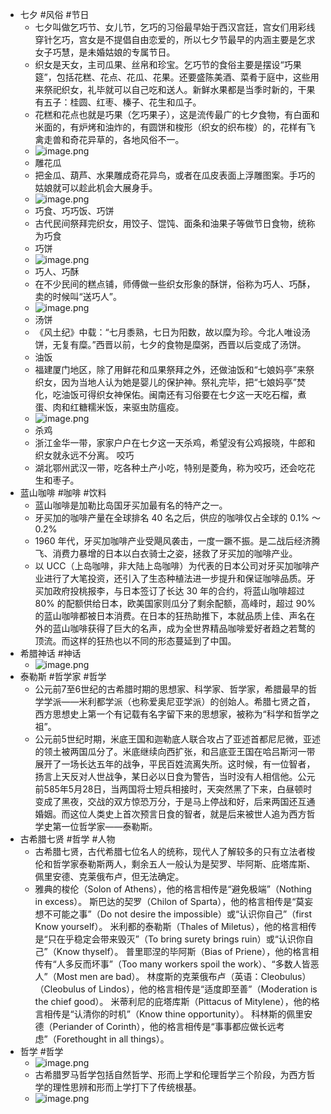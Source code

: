 - 七夕 #风俗 #节日
	- 七夕叫做乞巧节、女儿节，乞巧的习俗最早始于西汉宫廷，宫女们用彩线穿针乞巧，宫女是不提倡自由恋爱的，所以七夕节最早的内涵主要是乞求女子巧慧，是未婚姑娘的专属节日。
	- 织女是天女，主司瓜果、丝帛和珍宝。乞巧节的食俗主要是摆设“巧果筵”，包括花糕、花点、花瓜、花果。还要盛陈美酒、菜肴于庭中，这些用来祭祀织女，礼毕就可以自己吃和送人。新鲜水果都是当季时新的，干果有五子：桂圆、红枣、榛子、花生和瓜子。
	- 花糕和花点也就是巧果（乞巧果子），这是流传最广的七夕食物，有白面和米面的，有炉烤和油炸的，有圆饼和梭形（织女的织布梭）的，花样有飞禽走兽和奇花异草的，各地风俗不一。
	- ![image.png](../assets/image_1659573863008_0.png)
	- 雕花瓜
	- 把金瓜、葫芦、水果雕成奇花异鸟，或者在瓜皮表面上浮雕图案。手巧的姑娘就可以趁此机会大展身手。
	- ![image.png](../assets/image_1659573882454_0.png)
	- 巧食、巧巧饭、巧饼
	- 古代民间祭拜完织女，用饺子、馄饨、面条和油果子等做节日食物，统称为巧食
	- 巧饼
	- ![image.png](../assets/image_1659573907594_0.png)
	- 巧人、巧酥
	- 在不少民间的糕点铺，师傅做一些织女形象的酥饼，俗称为巧人、巧酥，卖的时候叫“送巧人”。
	- ![image.png](../assets/image_1659573944120_0.png)
	- 汤饼
	- 《风土纪》中载：“七月黍熟，七日为阳数，故以糜为珍。今北人唯设汤饼，无复有糜。”西晋以前，七夕的食物是糜粥，西晋以后变成了汤饼。
	- 油饭
	- 福建厦门地区，除了用鲜花和瓜果祭拜之外，还做油饭和“七娘妈亭”来祭织女，因为当地人认为她是婴儿的保护神。祭礼完毕，把“七娘妈亭”焚化，吃油饭可得织女神保佑。闽南还有习俗要在七夕这一天吃石榴，煮蛋、肉和红糖糯米饭，来驱虫防瘟疫。
	- ![image.png](../assets/image_1659573974162_0.png)
	- 杀鸡
	- 浙江金华一带，家家户户在七夕这一天杀鸡，希望没有公鸡报晓，牛郎和织女就永远不分离。
	  咬巧
	- 湖北鄂州武汉一带，吃各种土产小吃，特别是菱角，称为咬巧，还会吃花生和枣子。
- 蓝山咖啡 #咖啡 #饮料
	- 蓝山咖啡是加勒比岛国牙买加最有名的特产之一。
	- 牙买加的咖啡产量在全球排名 40 名之后，供应的咖啡仅占全球的 0.1% ～ 0.2%
	- 1960 年代，牙买加咖啡产业受飓风袭击，一度一蹶不振。是二战后经济腾飞、消费力暴增的日本以白衣骑士之姿，拯救了牙买加的咖啡产业。
	- 以 UCC（上岛咖啡，非大陆上岛咖啡）为代表的日本公司对牙买加咖啡产业进行了大笔投资，还引入了生态种植法进一步提升和保证咖啡品质。牙买加政府投桃报李，与日本签订了长达 30 年的合约，将蓝山咖啡超过 80% 的配额供给日本，欧美国家则瓜分了剩余配额，高峰时，超过 90% 的蓝山咖啡都被日本消费。在日本的狂热助推下，本就品质上佳、声名在外的蓝山咖啡获得了巨大的名声，成为全世界精品咖啡爱好者趋之若鹜的顶流。而这样的狂热也以不同的形态蔓延到了中国。
- 希腊神话 #神话
	- ![image.png](../assets/image_1659596352843_0.png)
- 泰勒斯 #哲学家 #哲学
	- 公元前7至6世纪的古希腊时期的思想家、科学家、哲学家，希腊最早的哲学学派——米利都学派（也称爱奥尼亚学派）的创始人。希腊七贤之首，西方思想史上第一个有记载有名字留下来的思想家，被称为“科学和哲学之祖”。
	- 公元前5世纪时期，米底王国和迦勒底人联合攻占了亚述首都尼尼微，亚述的领土被两国瓜分了。米底继续向西扩张，和吕底亚王国在哈吕斯河一带展开了一场长达五年的战争，平民百姓流离失所。这时候，有一位智者，扬言上天反对人世战争，某日必以日食为警告，当时没有人相信他。公元前585年5月28日，当两国将士短兵相接时，天突然黑了下来，白昼顿时变成了黑夜，交战的双方惊恐万分，于是马上停战和好，后来两国还互通婚姻。而这位人类史上首次预言日食的智者，就是后来被世人追为西方哲学史第一位哲学家——泰勒斯。
- 古希腊七贤 #哲学 #人物
	- 古希腊七贤，古代希腊七位名人的统称，现代人了解较多的只有立法者梭伦和哲学家泰勒斯两人，剩余五人一般认为是契罗、毕阿斯、庇塔库斯、佩里安德、克莱俄布卢，但无法确定。
	- 雅典的梭伦（Solon of Athens），他的格言相传是“避免极端”（Nothing in excess）。
	  斯巴达的契罗（Chilon of Sparta），他的格言相传是“莫妄想不可能之事”（Do not desire the impossible）或“认识你自己”（first Know yourself）。
	  米利都的泰勒斯（Thales of Miletus），他的格言相传是“只在乎稳定会带来毁灭”（To bring surety brings ruin）或“认识你自己”（Know thyself）。
	  普里耶涅的毕阿斯（Bias of Priene），他的格言相传有“人多反而坏事”（Too many workers spoil the work）、“多数人皆恶人”（Most men are bad）。
	  林度斯的克莱俄布卢（英语：Cleobulus）（Cleobulus of Lindos），他的格言相传是“适度即至善”（Moderation is the chief good）。
	  米蒂利尼的庇塔库斯（Pittacus of Mitylene），他的格言相传是“认清你的时机”（Know thine opportunity）。
	  科林斯的佩里安德（Periander of Corinth），他的格言相传是“事事都应做长远考虑”（Forethought in all things）。
- 哲学 #哲学
	- ![image.png](../assets/image_1659596453819_0.png)
	- 古希腊罗马哲学包括自然哲学、形而上学和伦理哲学三个阶段，为西方哲学的理性思辨和形而上学打下了传统根基。
	- ![image.png](../assets/image_1659596590169_0.png)